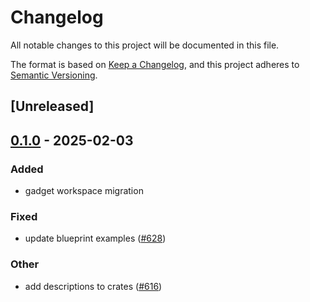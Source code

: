 # Changelog

All notable changes to this project will be documented in this file.

The format is based on [Keep a Changelog](https://keepachangelog.com/en/1.0.0/),
and this project adheres to [Semantic Versioning](https://semver.org/spec/v2.0.0.html).

## [Unreleased]

## [0.1.0](https://github.com/tangle-network/gadget/releases/tag/blueprint-sdk-v0.1.0) - 2025-02-03

### Added

- gadget workspace migration

### Fixed

- update blueprint examples ([#628](https://github.com/tangle-network/gadget/pull/628))

### Other

- add descriptions to crates ([#616](https://github.com/tangle-network/gadget/pull/616))
